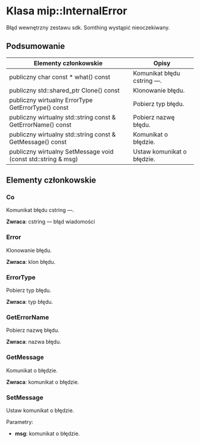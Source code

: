 # <a name="class-mipinternalerror"></a>Klasa mip::InternalError 
Błąd wewnętrzny zestawu sdk. Somthing wystąpić nieoczekiwany.
  
## <a name="summary"></a>Podsumowanie
 Elementy członkowskie                        | Opisy                                
--------------------------------|---------------------------------------------
 publiczny char const * what() const  |  Komunikat błędu cstring —.
publiczny std::shared_ptr<Error> Clone() const  |  Klonowanie błędu.
 publiczny wirtualny ErrorType GetErrorType() const  |  Pobierz typ błędu.
 publiczny wirtualny std::string const & GetErrorName() const  |  Pobierz nazwę błędu.
 publiczny wirtualny std::string const & GetMessage() const  |  Komunikat o błędzie.
 publiczny wirtualny SetMessage void (const std::string & msg)  |  Ustaw komunikat o błędzie.
  
## <a name="members"></a>Elementy członkowskie
  
### <a name="what"></a>Co
Komunikat błędu cstring —.

  
**Zwraca**: cstring — błąd wiadomości
  
### <a name="error"></a>Error
Klonowanie błędu.

  
**Zwraca**: klon błędu.
  
### <a name="errortype"></a>ErrorType
Pobierz typ błędu.

  
**Zwraca**: typ błędu.
  
### <a name="geterrorname"></a>GetErrorName
Pobierz nazwę błędu.

  
**Zwraca**: nazwa błędu.
  
### <a name="getmessage"></a>GetMessage
Komunikat o błędzie.

  
**Zwraca**: komunikat o błędzie.
  
### <a name="setmessage"></a>SetMessage
Ustaw komunikat o błędzie.

Parametry:  
* **msg**: komunikat o błędzie.

